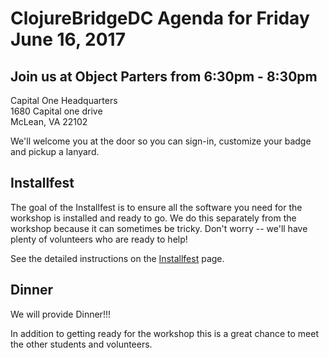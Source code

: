 ClojureBridgeDC Agenda for Friday June 16, 2017
==================================================

## Join us at Object Parters from 6:30pm - 8:30pm

Capital One Headquarters <br/>
1680 Capital one drive <br/>
McLean, VA 22102

We'll welcome you at the door so you can sign-in, customize your
badge and pickup a lanyard.

## Installfest

The goal of the Installfest is to ensure all the software you
need for the workshop is installed and ready to go. We do this
separately from the workshop because it can sometimes be tricky.
Don't worry -- we'll have plenty of volunteers who are ready to help!

See the detailed instructions on the [Installfest](setup.md) page.

## Dinner

We will provide Dinner!!!

In addition to getting ready for the workshop this is
a great chance to meet the other students and volunteers.